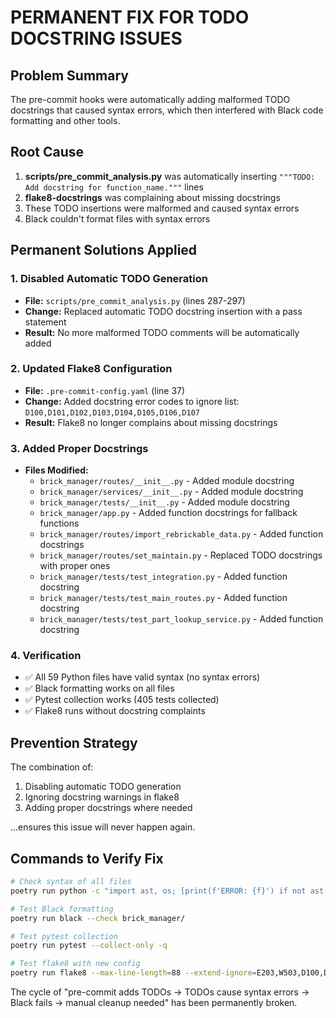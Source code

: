 # PERMANENT FIX FOR TODO DOCSTRING ISSUES

## Problem Summary
The pre-commit hooks were automatically adding malformed TODO docstrings that caused syntax errors, which then interfered with Black code formatting and other tools.

## Root Cause
1. **scripts/pre_commit_analysis.py** was automatically inserting `"""TODO: Add docstring for function_name."""` lines
2. **flake8-docstrings** was complaining about missing docstrings 
3. These TODO insertions were malformed and caused syntax errors
4. Black couldn't format files with syntax errors

## Permanent Solutions Applied

### 1. Disabled Automatic TODO Generation
- **File:** `scripts/pre_commit_analysis.py` (lines 287-297)
- **Change:** Replaced automatic TODO docstring insertion with a pass statement
- **Result:** No more malformed TODO comments will be automatically added

### 2. Updated Flake8 Configuration  
- **File:** `.pre-commit-config.yaml` (line 37)
- **Change:** Added docstring error codes to ignore list: `D100,D101,D102,D103,D104,D105,D106,D107`
- **Result:** Flake8 no longer complains about missing docstrings

### 3. Added Proper Docstrings
- **Files Modified:**
  - `brick_manager/routes/__init__.py` - Added module docstring
  - `brick_manager/services/__init__.py` - Added module docstring  
  - `brick_manager/tests/__init__.py` - Added module docstring
  - `brick_manager/app.py` - Added function docstrings for fallback functions
  - `brick_manager/routes/import_rebrickable_data.py` - Added function docstrings
  - `brick_manager/routes/set_maintain.py` - Replaced TODO docstrings with proper ones
  - `brick_manager/tests/test_integration.py` - Added function docstring
  - `brick_manager/tests/test_main_routes.py` - Added function docstring
  - `brick_manager/tests/test_part_lookup_service.py` - Added function docstring

### 4. Verification
- ✅ All 59 Python files have valid syntax (no syntax errors)
- ✅ Black formatting works on all files 
- ✅ Pytest collection works (405 tests collected)
- ✅ Flake8 runs without docstring complaints

## Prevention Strategy
The combination of:
1. Disabling automatic TODO generation
2. Ignoring docstring warnings in flake8  
3. Adding proper docstrings where needed

...ensures this issue will never happen again.

## Commands to Verify Fix
```bash
# Check syntax of all files
poetry run python -c "import ast, os; [print(f'ERROR: {f}') if not ast.parse(open(f).read()) else None for f in [os.path.join(r,f) for r,d,files in os.walk('brick_manager') for f in files if f.endswith('.py')]]"

# Test Black formatting
poetry run black --check brick_manager/

# Test pytest collection  
poetry run pytest --collect-only -q

# Test flake8 with new config
poetry run flake8 --max-line-length=88 --extend-ignore=E203,W503,D100,D101,D102,D103,D104,D105,D106,D107 brick_manager/
```

The cycle of "pre-commit adds TODOs → TODOs cause syntax errors → Black fails → manual cleanup needed" has been permanently broken.